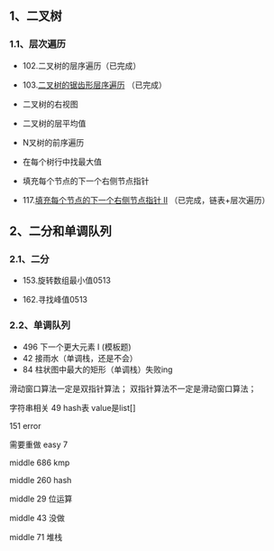 ## 1、二叉树

### 1.1、层次遍历

- 102.二叉树的层序遍历（已完成）

- 103.[二叉树的锯齿形层序遍历](https://leetcode-cn.com/problems/binary-tree-zigzag-level-order-traversal)  （已完成）
- 二叉树的右视图
- 二叉树的层平均值
- N叉树的前序遍历
- 在每个树行中找最大值
- 填充每个节点的下一个右侧节点指针
- 117.[填充每个节点的下一个右侧节点指针 II](https://leetcode-cn.com/problems/populating-next-right-pointers-in-each-node-ii) （已完成，链表+层次遍历）
    

## 2、二分和单调队列

### 2.1、二分
- 153.旋转数组最小值0513

- 162.寻找峰值0513


### 2.2、单调队列
- 496 下一个更大元素 I (模板题)
- 42 接雨水（单调栈，还是不会）
- 84 柱状图中最大的矩形（单调栈）失败ing


滑动窗口算法一定是双指针算法；
双指针算法不一定是滑动窗口算法；


字符串相关
49 hash表 value是list[]

151 error


需要重做
easy 7

middle 686 kmp

middle 260 hash

middle 29 位运算

middle 43 没做

middle 71 堆栈
